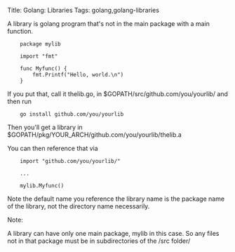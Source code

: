 Title: Golang: Libraries
Tags: golang,golang-libraries

A library is golang program that's not in the main package with a main function.

		package mylib 

		import "fmt"

		func Myfunc() {
			fmt.Printf("Hello, world.\n")
		}

If you put that, call it thelib.go, in $GOPATH/src/github.com/you/yourlib/ and then run

		go install github.com/you/yourlib

Then you'll get a library in $GOPATH/pkg/YOUR_ARCH/github.com/you/yourlib/thelib.a

You can then reference that via

		import "github.com/you/yourlib/"

		...
		
		mylib.Myfunc()

Note the default name you reference the library name is the package name of the library, not the directory name necessarily.

Note: 

A library can have only one main package, mylib in this case. So any files not in that package must be in subdirectories of the /src folder/
